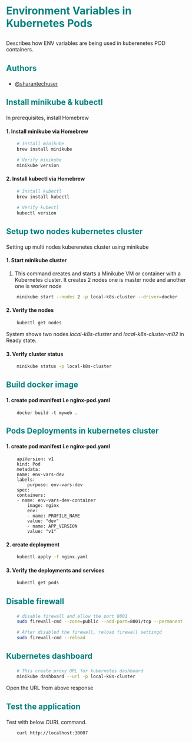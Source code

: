 # <p style="color:teal"> Environment Variables in Kubernetes Pods

Describes how ENV variables are being used in kuberenetes POD containers. 

## <p style="color:teal">Authors</p>

- [@sharantechuser](https://www.github.com/sharantechuser)


## <p style="color:teal">Install minikube & kubectl</p>
In prerequisites, install Homebrew


#### 1. Install minikube via Homebrew

```sh
    # Install minikube
    brew install minikube

    # Verify minikube
    minikube version
```

#### 2. Install kubectl via Homebrew

```sh
    # Install kubectl
    brew install kubectl

    # Verify kubectl
    kubectl version
```


## <p style="color:teal">Setup two nodes kubernetes cluster 

Setting up multi nodes kuberenetes cluster using minikube


#### 1. Start minikube cluster
1. This command creates and starts a Minikube VM or container with a Kubernetes cluster.
It creates 2 nodes one is master node and another one is worker node

```sh
    minikube start --nodes 2 -p local-k8s-cluster --driver=docker
```

#### 2. Verify the nodes
```sh
    kubectl get nodes
```
System shows two nodes *local-k8s-cluster* and *local-k8s-cluster-m02*  in Ready state.

#### 3. Verify cluster status 
```sh
    minikube status -p local-k8s-cluster
```

## <p style="color:teal">Build docker image</p>

#### 1. create pod manifest i.e nginx-pod.yaml
```
    docker build -t myweb .
```

## <p style="color:teal">Pods Deployments in kubernetes cluster</p>

#### 1. create pod manifest i.e nginx-pod.yaml
```
    apiVersion: v1
    kind: Pod
    metadata:
    name: env-vars-dev
    labels:
        purpose: env-vars-dev
    spec:
    containers:
    - name: env-vars-dev-container
        image: nginx
        env:
        - name: PROFILE_NAME
        value: "dev"
        - name: APP_VERSION
        value: "v1"
```

#### 2. create deployment
```sh
    kubectl apply -f nginx.yaml
```


#### 3. Verify the deployments and services
```sh
    kubectl get pods
```

## <p style="color:teal">Disable firewall</p>

```sh
    # disable firewall and allow the port 8001
    sudo firewall-cmd --zone=public --add-port=8001/tcp --permanent

    # After disabled the firewall, reload firewall settingd
    sudo firewall-cmd --reload
```

## <p style="color:teal">Kubernetes dashboard</p>

```sh
    # This create proxy URL for kubernetes dashboard
    minikube dashboard --url -p local-k8s-cluster
```

Open the URL from above response

## <p style="color:teal">Test the application</p>
<p>Test with below CURL command.</p>

```http
    curl http://localhost:30007
```